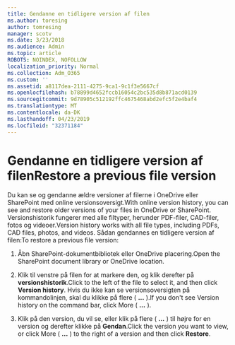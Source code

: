 ```yaml
---
title: Gendanne en tidligere version af filen
ms.author: toresing
author: tomresing
manager: scotv
ms.date: 3/23/2018
ms.audience: Admin
ms.topic: article
ROBOTS: NOINDEX, NOFOLLOW
localization_priority: Normal
ms.collection: Adm_O365
ms.custom: ''
ms.assetid: a8117dea-2111-4275-9ca1-9c1f3e5667cf
ms.openlocfilehash: b78899d4652fccb16054c2bc535d8b871acd0139
ms.sourcegitcommit: 9d78905c512192ffc4675468abd2efc5f2e4baf4
ms.translationtype: MT
ms.contentlocale: da-DK
ms.lasthandoff: 04/23/2019
ms.locfileid: "32371184"
---
```

# <a name="restore-a-previous-file-version"></a><span data-ttu-id="69a18-102">Gendanne en tidligere version af filen</span><span class="sxs-lookup"><span data-stu-id="69a18-102">Restore a previous file version</span></span>

<span data-ttu-id="69a18-103">Du kan se og gendanne ældre versioner af filerne i OneDrive eller SharePoint med online versionsoversigt.</span><span class="sxs-lookup"><span data-stu-id="69a18-103">With online version history, you can see and restore older versions of your files in OneDrive or SharePoint.</span></span> <span data-ttu-id="69a18-104">Versionshistorik fungerer med alle filtyper, herunder PDF-filer, CAD-filer, fotos og videoer.</span><span class="sxs-lookup"><span data-stu-id="69a18-104">Version history works with all file types, including PDFs, CAD files, photos, and videos.</span></span> <span data-ttu-id="69a18-105">Sådan gendannes en tidligere version af filen:</span><span class="sxs-lookup"><span data-stu-id="69a18-105">To restore a previous file version:</span></span>
  
1. <span data-ttu-id="69a18-106">Åbn SharePoint-dokumentbibliotek eller OneDrive placering.</span><span class="sxs-lookup"><span data-stu-id="69a18-106">Open the SharePoint document library or OneDrive location.</span></span>
    
2. <span data-ttu-id="69a18-107">Klik til venstre på filen for at markere den, og klik derefter på **versionshistorik**.</span><span class="sxs-lookup"><span data-stu-id="69a18-107">Click to the left of the file to select it, and then click **Version history**.</span></span> <span data-ttu-id="69a18-108">Hvis du ikke kan se versionsoversigten på kommandolinjen, skal du klikke på flere ( **...** ).</span><span class="sxs-lookup"><span data-stu-id="69a18-108">If you don't see Version history on the command bar, click More ( **...** ).</span></span> 
    
3. <span data-ttu-id="69a18-109">Klik på den version, du vil se, eller klik på flere ( **...** ) til højre for en version og derefter klikke på **Gendan**.</span><span class="sxs-lookup"><span data-stu-id="69a18-109">Click the version you want to view, or click More ( **...** ) to the right of a version and then click **Restore**.</span></span>
    

